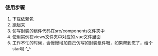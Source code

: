 ### 使用步骤
1. 下载依赖包
2. 跑起来
3. 仿写封装的组件代码在src/components文件夹中
4. 使用实例在views文件夹中对应的.vue文件里面
5. 工作不忙的时候，会慢慢增加自己仿写的封装组件哦，如果帮到您了，给个star呗 ^_^
